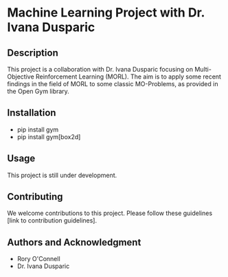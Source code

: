 # Machine Learning Project with Dr. Ivana Dusparic

## Description
This project is a collaboration with Dr. Ivana Dusparic focusing on Multi-Objective Reinforcement Learning (MORL). The aim is to apply some recent findings in the field of MORL to some classic MO-Problems, as provided in the Open Gym library.

## Installation
- pip install gym
- pip install gym[box2d]

## Usage
This project is still under development.

## Contributing
We welcome contributions to this project. Please follow these guidelines [link to contribution guidelines].

## Authors and Acknowledgment
- Rory O'Connell
- Dr. Ivana Dusparic
